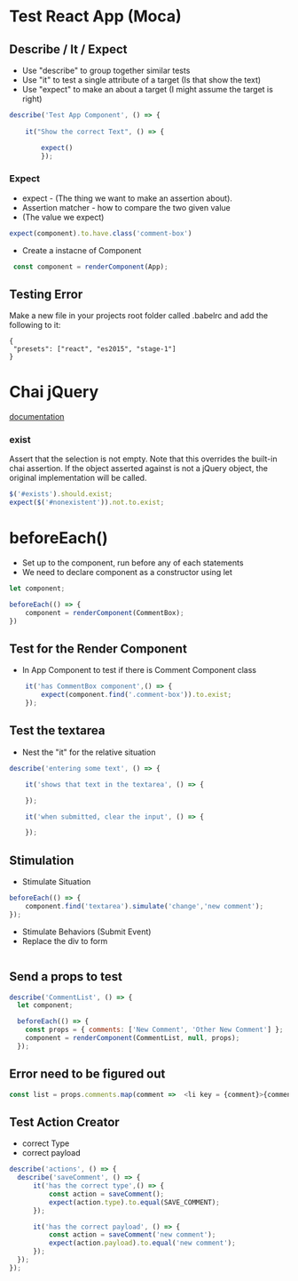 # Test React App (Moca)

## Describe / It / Expect
- Use "describe" to group together similar tests
- Use "it" to test a single attribute of a target (Is that show the text)
- Use "expect" to make an 
 about a target (I might assume the target is right)

```js
describe('Test App Component', () => {
 
    it("Show the correct Text", () => {

        expect()
		});
```

### Expect
- expect - (The thing we want to make an assertion about).
- Assertion matcher - how to compare the two given value 
- (The value we expect)

```js
expect(component).to.have.class('comment-box')
```
- Create a instacne of Component
```js
 const component = renderComponent(App);
```

## Testing Error 
Make a new file in your projects root folder called .babelrc and add the following to it:
```
{
 "presets": ["react", "es2015", "stage-1"]
}
```

# Chai jQuery
[documentation](https://github.com/chaijs/chai-jquery)

### exist
Assert that the selection is not empty. Note that this overrides the built-in chai assertion. If the object asserted against is not a jQuery object, the original implementation will be called.

```js
$('#exists').should.exist;
expect($('#nonexistent')).not.to.exist;
```


# beforeEach()
- Set up to the component, run before any of each statements
- We need to declare component as a constructor using let
```js
let component;

beforeEach(() => {
    component = renderComponent(CommentBox);
})
```

## Test for the Render Component
- In App Component to test if there is Comment Component class
```js
    it('has CommentBox component',() => {
        expect(component.find('.comment-box')).to.exist;
    });
```

## Test the textarea
- Nest the "it" for the relative situation

```js
describe('entering some text', () => {

    it('shows that text in the textarea', () => {

    });

    it('when submitted, clear the input', () => {

    });
```

## Stimulation
- Stimulate Situation
```js
beforeEach(() => {
    component.find('textarea').simulate('change','new comment');
});
```
- Stimulate Behaviors (Submit Event)
- Replace the div to form
```js

```

## Send a props to test
```js
describe('CommentList', () => {
  let component;

  beforeEach(() => {
    const props = { comments: ['New Comment', 'Other New Comment'] };
    component = renderComponent(CommentList, null, props);
  });
```

## Error need to be figured out
```js
const list = props.comments.map(comment =>  <li key = {comment}>{comment}</li> );
```


## Test Action Creator
- correct Type
- correct payload

```js
describe('actions', () => {
  describe('saveComment', () => {
      it('has the correct type',() => {
          const action = saveComment();
          expect(action.type).to.equal(SAVE_COMMENT);
      });

      it('has the correct payload', () => {
          const action = saveComment('new comment');
          expect(action.payload).to.equal('new comment');
      });
  });
});
```